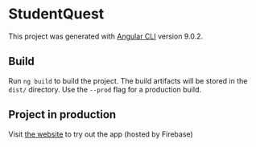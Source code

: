 # StudentQuest

This project was generated with [Angular CLI](https://github.com/angular/angular-cli) version 9.0.2.

## Build

Run `ng build` to build the project. The build artifacts will be stored in the `dist/` directory. Use the `--prod` flag for a production build.

## Project in production

Visit [the website](https://studentquest-86206.web.app/) to try out the app (hosted by Firebase)
